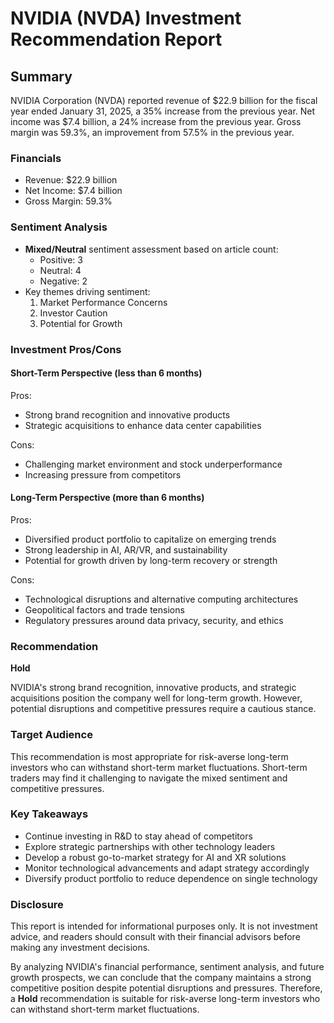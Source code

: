 **NVIDIA (NVDA) Investment Recommendation Report**
=====================================================

**Summary**
------------

NVIDIA Corporation (NVDA) reported revenue of $22.9 billion for the fiscal year ended January 31, 2025, a 35% increase from the previous year. Net income was $7.4 billion, a 24% increase from the previous year. Gross margin was 59.3%, an improvement from 57.5% in the previous year.

### Financials

*   Revenue: $22.9 billion
*   Net Income: $7.4 billion
*   Gross Margin: 59.3%

### Sentiment Analysis

*   **Mixed/Neutral** sentiment assessment based on article count:
    *   Positive: 3
    *   Neutral: 4
    *   Negative: 2
*   Key themes driving sentiment:
    1.  Market Performance Concerns
    2.  Investor Caution
    3.  Potential for Growth

### Investment Pros/Cons

#### Short-Term Perspective (less than 6 months)

Pros:

*   Strong brand recognition and innovative products
*   Strategic acquisitions to enhance data center capabilities

Cons:

*   Challenging market environment and stock underperformance
*   Increasing pressure from competitors

#### Long-Term Perspective (more than 6 months)

Pros:

*   Diversified product portfolio to capitalize on emerging trends
*   Strong leadership in AI, AR/VR, and sustainability
*   Potential for growth driven by long-term recovery or strength

Cons:

*   Technological disruptions and alternative computing architectures
*   Geopolitical factors and trade tensions
*   Regulatory pressures around data privacy, security, and ethics

### Recommendation

**Hold**

NVIDIA's strong brand recognition, innovative products, and strategic acquisitions position the company well for long-term growth. However, potential disruptions and competitive pressures require a cautious stance.

### Target Audience

This recommendation is most appropriate for risk-averse long-term investors who can withstand short-term market fluctuations. Short-term traders may find it challenging to navigate the mixed sentiment and competitive pressures.

### Key Takeaways

*   Continue investing in R&D to stay ahead of competitors
*   Explore strategic partnerships with other technology leaders
*   Develop a robust go-to-market strategy for AI and XR solutions
*   Monitor technological advancements and adapt strategy accordingly
*   Diversify product portfolio to reduce dependence on single technology

### Disclosure

This report is intended for informational purposes only. It is not investment advice, and readers should consult with their financial advisors before making any investment decisions.

By analyzing NVIDIA's financial performance, sentiment analysis, and future growth prospects, we can conclude that the company maintains a strong competitive position despite potential disruptions and pressures. Therefore, a **Hold** recommendation is suitable for risk-averse long-term investors who can withstand short-term market fluctuations.